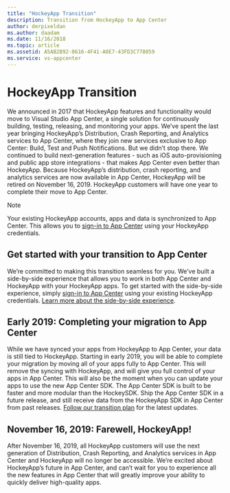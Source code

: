 ```yaml
---
title: "HockeyApp Transition"
description: Transition from HockeyApp to App Center
author: derpixeldan
ms.author: daadam
ms.date: 11/16/2018
ms.topic: article
ms.assetid: A5AB2B92-0616-4F41-A0E7-43FD3C778059
ms.service: vs-appcenter
---
```


# HockeyApp Transition

We announced in 2017 that HockeyApp features and functionality would move to Visual Studio App Center, a single solution for continuously building, testing, releasing, and monitoring your apps. We’ve spent the last year bringing HockeyApp’s Distribution, Crash Reporting, and Analytics services to App Center, where they join new services exclusive to App Center: Build, Test and Push Notifications. But we didn’t stop there. We continued to build next-generation features - such as iOS auto-provisioning and public app store integrations - that makes App Center even better than HockeyApp. Because HockeyApp’s distribution, crash reporting, and analytics services are now available in App Center, HockeyApp will be retired on November 16, 2019. HockeyApp customers will have one year to complete their move to App Center.

> [!NOTE]
> Your existing HockeyApp accounts, apps and data is synchronized to App Center. This allows you to [sign-in to App Center](https://appcenter.ms/login?utm_medium=referral_link&utm_source=Hockey%20App) using your HockeyApp credentials.

## Get started with your transition to App Center

We’re committed to making this transition seamless for you. We’ve built a side-by-side experience that allows you to work in both App Center and HockeyApp with your HockeyApp apps. To get started with the side-by-side experience, simply [sign-in to App Center](https://appcenter.ms/login?utm_medium=referral_link&utm_source=Hockey%20App) using your existing HockeyApp credentials. [Learn more about the side-by-side experience](~/transition/side-by-side.md). 

## Early 2019: Completing your migration to App Center

While we have synced your apps from HockeyApp to App Center, your data is still tied to HockeyApp. Starting in early 2019, you will be able to complete your migration by moving all of your apps fully to App Center. This will remove the syncing with HockeyApp, and will give you full control of your apps in App Center. This will also be the moment when you can update your apps to use the new App Center SDK. The App Center SDK is built to be faster and more modular than the HockeySDK. Ship the App Center SDK in a future release, and still receive data from the HockeyApp SDK in App Center from past releases. [Follow our transition plan](https://aka.ms/hockeyapp-transition) for the latest updates.

## November 16, 2019: Farewell, HockeyApp!

After November 16, 2019, all HockeyApp customers will use the next generation of Distribution, Crash Reporting, and Analytics services in App Center and HockeyApp will no longer be accessible. We’re excited about HockeyApp’s future in App Center, and can’t wait for you to experience all the new features in App Center that will greatly improve your ability to quickly deliver high-quality apps.
